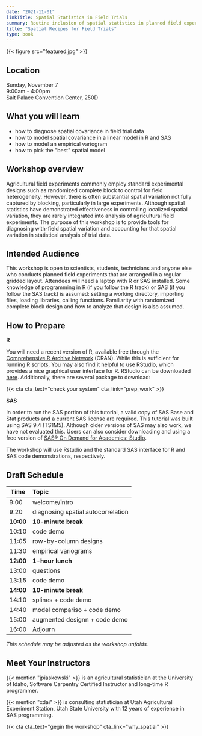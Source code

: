 ```yaml
---
date: "2021-11-01"
linkTitle: Spatial Statistics in Field Trials
summary: Routine inclusion of spatial statistics in planned field experiments
title: "Spatial Recipes for Field Trials"
type: book
---
```


{{< figure src="featured.jpg" >}}

## Location

Sunday, November 7  
9:00am - 4:00pm  
Salt Palace Convention Center, 250D 

## What you will learn

* how to diagnose spatial covariance in field trial data
* how to model spatial covariance in a linear model in R and SAS
* how to model an empirical variogram
* how to pick the "best" spatial model

## Workshop overview

Agricultural field experiments commonly employ standard experimental designs such as randomized complete block to control for field heterogeneity.  However, there is often substantial spatial variation not fully captured by blocking, particularly in large experiments. Although spatial statistics have demonstrated effectiveness in controlling localized spatial variation, they are rarely integrated into analysis of agricultural field experiments. The purpose of this workshop is to provide tools for diagnosing with-field spatial variation and accounting for that spatial variation in statistical analysis of trial data. 

## Intended Audience

This workshop is open to scientists, students, technicians and anyone else who conducts planned field experiments that are arranged in a regular gridded layout. Attendees will need a laptop with R or SAS installed. Some knowledge of programming in R (if you follow the R track) or SAS (if you follow the SAS track) is assumed: setting a working directory, importing files, loading libraries, calling functions. Familiarity with randomized complete block design and how to analyze that design is also assumed.

## How to Prepare

**R**

You will need a recent version of R, available free through the [Comprehensive R Archive Network](https://cran.r-project.org/) (CRAN). While this is sufficient for running R scripts, You may also find it helpful to use RStudio, which provides a nice graphical user interface for R. RStudio can be downloaded [here](https://www.rstudio.com/products/rstudio/download/). Additionally, there are several package to download:  

{{< cta cta_text="check your system" cta_link="prep_work" >}}

**SAS**

In order to run the SAS portion of this tutorial, a valid copy of SAS Base and Stat products and a current SAS license are required. This tutorial was built using SAS 9.4 (TS1M5). Although older versions of SAS may also work, we have not evaluated this. Users can also consider downloading and using a free version of [SAS® On Demand for Academics: Studio](https://www.sas.com/en_us/software/on-demand-for-academics/references/getting-started-with-sas-ondemand-for-academics-studio.html).

The workshop will use Rstudio and the standard SAS interface for R and SAS code demonstrations, respectively. 

## Draft Schedule

| Time  |      Topic   | 
|-------|:-------------|
| 9:00  |  welcome/intro | 
| 9:20  |  diagnosing spatial autocorrelation |   
| **10:00** | **10-minute break** | 
| 10:10 | code demo |
| 11:05 | row-by-column designs |
| 11:30 | empirical variograms |
| **12:00** | **1-hour lunch** |
| 13:00 | questions |
| 13:15 | code demo |
| **14:00** | **10-minute break** |
| 14:10 | splines + code demo |
| 14:40 | model compariso + code demo |
| 15:00 | augmented designn + code demo |
| 16:00 | Adjourn |

*This schedule may be adjusted as the workshop unfolds.* 

## Meet Your Instructors

{{< mention "jpiaskowski" >}} is an agricultural statistician at the University of Idaho, Software Carpentry Certified Instructor and long-time R programmer. 


{{< mention "xdai" >}} is consulting statistician at Utah Agricultural Experiment Station, Utah State University with 12 years of experience in SAS programming.  


{{< cta cta_text="gegin the workshop" cta_link="why_spatial" >}}
